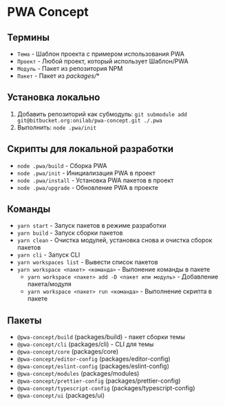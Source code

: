 # PWA Concept


## Термины
- `Тема` - Шаблон проекта с примером использования PWA
- `Проект` - Любой проект, который использует Шаблон/PWA
- `Модуль` - Пакет из репозитория NPM
- `Пакет` - Пакет из *packages/**


## Установка локально

1. Добавить репозиторий как субмодуль: `git submodule add git@bitbucket.org:onilab/pwa-concept.git ./.pwa`
2. Выполнить: `node .pwa/init`


## Скрипты для локальной разработки

- ```node .pwa/build``` - Сборка PWA
- ```node .pwa/init``` - Инициализация PWA в проект
- ```node .pwa/install``` - Установка PWA пакетов в проект
- ```node .pwa/upgrade``` - Обновление PWA в проекте


## Команды

- ```yarn start``` - Запуск пакетов в режиме разработки
- ```yarn build``` - Запуск сборки пакетов
- ```yarn clean``` - Очистка модулей, установка снова и очистка сборок пакетов
- ```yarn cli``` - Запуск CLI
- ```yarn workspaces list``` - Вывести список пакетов
- ```yarn workspace <пакет> <команда>``` - Выпонение команды в пакете
    - ```yarn workspace <пакет> add -D <пакет или модуль>``` - Добавление пакета/модуля
    - ```yarn workspace <пакет> run <команда>``` - Выполнение скрипта в пакете


## Пакеты
- `@pwa-concept/build` (packages/build) - пакет сборки темы
- `@pwa-concept/cli` (packages/cli) - CLI для темы
- `@pwa-concept/core` (packages/core)
- `@pwa-concept/editor-config` (packages/editor-config)
- `@pwa-concept/eslint-config` (packages/eslint-config)
- `@pwa-concept/modules` (packages/modules)
- `@pwa-concept/prettier-config` (packages/prettier-config)
- `@pwa-concept/typescript-config` (packages/typescript-config)
- `@pwa-concept/ui` (packages/ui)